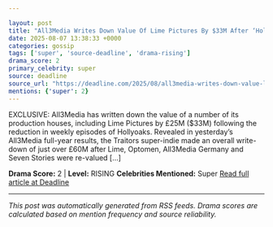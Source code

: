 ```yaml
---

layout: post
title: "All3Media Writes Down Value Of Lime Pictures By $33M After ‘Hollyoaks’ Cuts"
date: 2025-08-07 13:38:33 +0000
categories: gossip
tags: ['super', 'source-deadline', 'drama-rising']
drama_score: 2
primary_celebrity: super
source: deadline
source_url: "https://deadline.com/2025/08/all3media-writes-down-value-lime-pictures-hollyoaks-cuts-1236479814/"
mentions: {'super': 2}
---
```


EXCLUSIVE: All3Media has written down the value of a number of its production houses, including Lime Pictures by £25M ($33M) following the reduction in weekly episodes of Hollyoaks. Revealed in yesterday’s All3Media full-year results, the Traitors super-indie made an overall write-down of just over £60M after Lime, Optomen, All3Media Germany and Seven Stories were re-valued […]

**Drama Score:** 2 | **Level:** RISING **Celebrities Mentioned:** Super [Read full article at Deadline](https://deadline.com/2025/08/all3media-writes-down-value-lime-pictures-hollyoaks-cuts-1236479814/)

---

*This post was automatically generated from RSS feeds. Drama scores are calculated based on mention frequency and source reliability.*